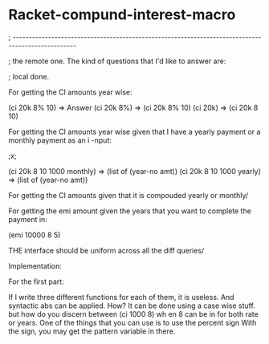 # Racket-compund-interest-macro

;  --------------------------------------------------------------------------------------------------


; the remote one.
The kind of questions that I'd like to answer are:

; local done.

For getting the CI amounts year wise:

(ci 20k 8% 10) => Answer 
(ci 20k 8%) => (ci 20k 8% 10)
(ci 20k) => (ci 20k 8 10)

For getting the CI amounts year wise given that I have a yearly payment or a monthly payment as an i
-nput:

;x;

(ci 20k 8 10 1000 monthly) => (list of (year-no amt))
(ci 20k 8 10 1000 yearly) => (list of (year-no amt))

For getting the CI amounts given that it is compouded yearly or monthly/

For getting the emi amount given the years that you want  to complete the payment in:

(emi 10000 8 5)

THE interface should be uniform across all the diff queries/

Implementation:

For the first part:

If I write three different functions for each of them, it is useless. And syntactic abs can be
applied. How? It can be done using a case wise stuff. but how do you discern between (ci 1000 8) wh
en 8 can be in for both rate or years. One of the things that you can use is to use the percent sign
With the sign, you may get the pattern variable in there. 
